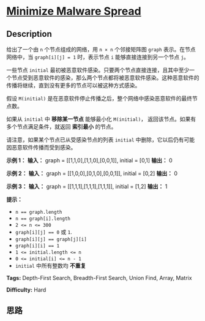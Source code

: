 # [Minimize Malware Spread][title]

## Description

给出了一个由 `n` 个节点组成的网络，用 `n × n` 个邻接矩阵图 `graph` 表示。在节点网络中，当 `graph[i][j] = 1`
时，表示节点 `i` 能够直接连接到另一个节点 `j`。

一些节点 `initial`
最初被恶意软件感染。只要两个节点直接连接，且其中至少一个节点受到恶意软件的感染，那么两个节点都将被恶意软件感染。这种恶意软件的传播将继续，直到没有更多的节点可以被这种方式感染。

假设 `M(initial)` 是在恶意软件停止传播之后，整个网络中感染恶意软件的最终节点数。

如果从 `initial` 中 **移除某一节点** 能够最小化 `M(initial)`， 返回该节点。如果有多个节点满足条件，就返回 **索引最小**
的节点。

请注意，如果某个节点已从受感染节点的列表 `initial` 中删除，它以后仍有可能因恶意软件传播而受到感染。



**示例 1：**
            **输入：** graph = [[1,1,0],[1,1,0],[0,0,1]], initial = [0,1]    **输出：** 0    

**示例 2：**
            **输入：** graph = [[1,0,0],[0,1,0],[0,0,1]], initial = [0,2]    **输出：** 0    

**示例 3：**
            **输入：** graph = [[1,1,1],[1,1,1],[1,1,1]], initial = [1,2]    **输出：** 1    



**提示：**

  * `n == graph.length`
  * `n == graph[i].length`
  * `2 <= n <= 300`
  * `graph[i][j] == 0` 或 `1`.
  * `graph[i][j] == graph[j][i]`
  * `graph[i][i] == 1`
  * `1 <= initial.length <= n`
  * `0 <= initial[i] <= n - 1`
  * `initial` 中所有整数均 **不重复**


**Tags:** Depth-First Search, Breadth-First Search, Union Find, Array, Matrix

**Difficulty:** Hard

## 思路

[title]: https://leetcode-cn.com/problems/minimize-malware-spread
